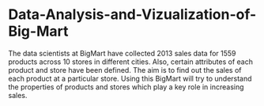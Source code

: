 # Data-Analysis-and-Vizualization-of-Big-Mart
The data scientists at BigMart have collected 2013 sales data for 1559 products across 10 stores in different cities. Also, certain attributes of each product and store have been defined. The aim is to find out the sales of each product at a particular store. Using this BigMart will try to understand the properties of products and stores which play a key role in increasing sales.

